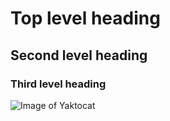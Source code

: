 # Top level heading
## Second level heading
### Third level heading
![Image of Yaktocat](https://octodex.github.com/images/yaktocat.png)
